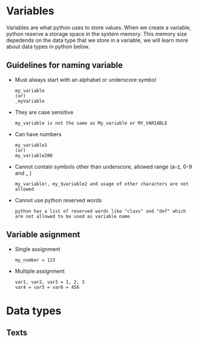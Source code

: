 # Variables

Variables are what python uses to store values. When we create a variable, python reserve a storage space in the system memory. This memory size depedends on the data type that we store in a variable, we will learn more about data types in python below.

## Guidelines for naming variable
* Must always start with an alphabet or underscore symbol

    ```
    my_variable
    (or)
    _myVariable
    ```

* They are case sensitive

    ```
    my_variable is not the same as My_variable or MY_VARIABLE
    ```

* Can have numbers

    ```
    my_variable1
    (or)
    my_variable200
    ```

* Cannot contain symbols other than underscore, allowed range (a-z, 0-9 and _ )

    ```
    my_variable!, my_$variable2 and usage of other characters are not allowed
    ```

* Cannot use python reserved words

    ```
    python has a list of reserved words like "class" and "def" which are not allowed to be used as variable name
    ```

## Variable asignment
* Single assignment

    ```
    my_number = 123
    ```

* Multiple assignment

    ```
    var1, var2, var3 = 1, 2, 3
    var4 = var5 = var6 = 456
    ```

# Data types

## Texts
